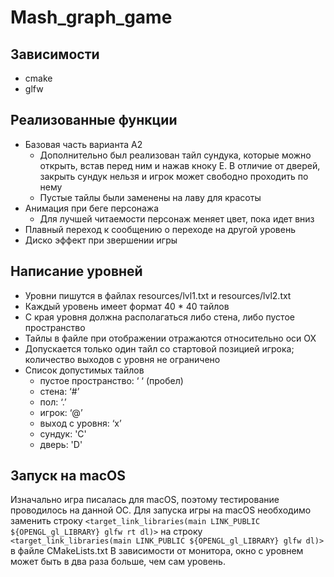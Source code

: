 # Mash_graph_game

## Зависимости
* cmake
* glfw

## Реализованные функции
* Базовая часть варианта А2
  * Дополнительно был реализован тайл сундука, которые можно открыть, встав перед ним и нажав кноку E. В отличие от дверей, закрыть сундук нельзя и игрок может свободно проходить по нему
  * Пустые тайлы были заменены на лаву для красоты
* Анимация при беге персонажа
  * Для лучшей читаемости персонаж меняет цвет, пока идет вниз
* Плавный переход к сообщению о переходе на другой уровень
* Диско эффект при звершении игры

## Написание уровней
* Уровни пишутся в файлах resources/lvl1.txt и resources/lvl2.txt
* Каждый уровень имеет формат 40 * 40 тайлов
* С края уровня должна располагаться либо стена, либо пустое пространство
* Тайлы в файле при отображении отражаются относительно оси OX
* Допускается только один тайл со стартовой позицией игрока; количество выходов с уровня не ограничено
* Список допустимых тайлов
  * пустое пространство: ‘ ‘ (пробел)
  * стена: ‘#’
  * пол: ‘.’
  * игрок: ‘@’
  * выход с уровня: ‘x’
  * сундук: 'С'
  * дверь: 'D'

## Запуск на macOS
Изначально игра писалась для macOS, поэтому тестирование проводилось на данной ОС. 
Для запуска игры на macOS необходимо заменить строку `<target_link_libraries(main LINK_PUBLIC ${OPENGL_gl_LIBRARY} glfw rt dl)>` на строку `<target_link_libraries(main LINK_PUBLIC ${OPENGL_gl_LIBRARY} glfw dl)>` в файле CMakeLists.txt
В зависимости от монитора, окно с уровнем может быть в два раза больше, чем сам уровень.
